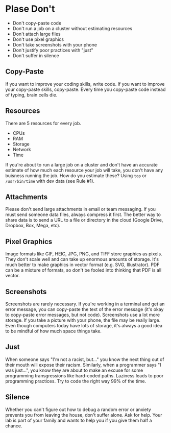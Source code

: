 Plase Don't
===========

+ Don't copy-paste code
+ Don't run a job on a cluster without estimating resources
+ Don't attach large files
+ Don't use pixel graphics
+ Don't take screenshots with your phone
+ Don't justify poor practices with "just"
+ Don't suffer in silence

## Copy-Paste ##

If you want to improve your coding skills, write code. If you want to improve
your copy-paste skills, copy-paste. Every time you copy-paste code instead of
typing, brain cells die.

## Resources ##

There are 5 resources for every job.

+ CPUs
+ RAM
+ Storage
+ Network
+ Time

If you're about to run a large job on a cluster and don't have an accurate
estimate of how much each resource your job will take, you don't have any
buisness running the job. How do you estimate these? Using `top` or
`/usr/bin/time` with dev data (see Rule #1).

## Attachments ##

Please don't send large attachments in email or team messaging. If you must
send someone data files, always compress it first. The better way to share data
is to send a URL to a file or directory in the cloud (Google Drive, Dropbox,
Box, Mega, etc).

## Pixel Graphics ##

Image formats like GIF, HEIC, JPG, PNG, and TIFF store graphics as pixels. They
don't scale well and can take up enormous amounts of storage. It's much better
to make graphics in vector format (e.g. SVG, Illustrator). PDF can be a mixture
of formats, so don't be fooled into thinking that PDF is all vector.

## Screenshots ##

Screenshots are rarely necessary. If you're working in a terminal and get an
error message, you can copy-paste the text of the error message (it's okay to
copy-paste error messages, but not code). Screenshots use a lot more storage.
If you take a picture with your phone, the file may be really large. Even
though computers today have lots of storage, it's always a good idea to be
mindful of how much space things take.

## Just ##

When someone says "I'm not a racist, but..." you know the next thing out of
their mouth will expose their racism. Similarly, when a programmer says "I was
just...", you know they are about to make an excuse for some programming
transgressions like hard-coded paths. Laziness leads to poor programming
practices. Try to code the right way 99% of the time.

## Silence ##

Whether you can't figure out how to debug a random error or anxiety prevents
you from leaving the house, don't suffer alone. Ask for help. Your lab is part
of your family and wants to help you if you give them half a chance.
